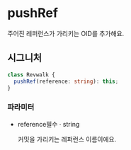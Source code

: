 # pushRef

주어진 레퍼런스가 가리키는 OID를 추가해요.

## 시그니처

```ts
class Revwalk {
  pushRef(reference: string): this;
}
```

### 파라미터

<ul class="param-ul">
  <li class="param-li param-li-root">
    <span class="param-name">reference</span><span class="param-required">필수</span>&nbsp;·&nbsp;<span class="param-type">string</span>
    <br>
    <p class="param-description">커밋을 가리키는 레퍼런스 이름이에요.</p>
  </li>
</ul>